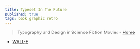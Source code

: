 ```yaml
---
title: Typeset In The Future
published: true
tags: book graphic retro
---
```

> Typography and Design in Science Fiction Movies - [Home](https://typesetinthefuture.com/)

- [WALL-E](https://typesetinthefuture.com/2018/12/04/walle/)
